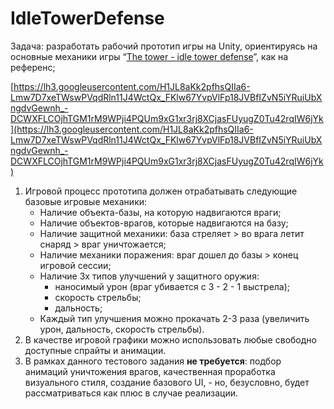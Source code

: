 # IdleTowerDefense
Задача: разработать рабочий прототип игры на Unity, ориентируясь на основные механики игры “[The tower - idle tower defense](https://apps.apple.com/us/app/the-tower-idle-tower-defense/id1575590830)”, как на референс;

[https://lh3.googleusercontent.com/H1JL8aKk2pfhsQIIa6-Lmw7D7xeTWswPVqdRln11J4WctQx_FKlw67YvpVlFp18JVBfIZvN5iYRuiUbXngdvGewnh_-DCWXFLCOjhTGM1rM9WPji4PQUm9xG1xr3rj8XCjasFUyugZ0Tu42rqIW6jYk](https://lh3.googleusercontent.com/H1JL8aKk2pfhsQIIa6-Lmw7D7xeTWswPVqdRln11J4WctQx_FKlw67YvpVlFp18JVBfIZvN5iYRuiUbXngdvGewnh_-DCWXFLCOjhTGM1rM9WPji4PQUm9xG1xr3rj8XCjasFUyugZ0Tu42rqIW6jYk)

1. Игровой процесс прототипа должен отрабатывать следующие базовые игровые механики:
    - Наличие объекта-базы, на которую надвигаются враги;
    - Наличие объектов-врагов, которые надвигаются на базу;
    - Наличие защитной механики: база стреляет > во врага летит снаряд > враг уничтожается;
    - Наличие механики поражения: враг дошел до базы > конец игровой сессии;
    - Наличие 3х типов улучшений у защитного оружия:
        - наносимый урон (враг убивается с 3 - 2 - 1 выстрела);
        - скорость стрельбы;
        - дальность;
    - Каждый тип улучшения можно прокачать 2-3 раза (увеличить урон, дальность, скорость стрельбы).
2. В качестве игровой графики можно использовать любые свободно доступные спрайты и анимации.
3. В рамках данного тестового задания **не требуется**: подбор анимаций уничтожения врагов, качественная проработка визуального стиля, создание базового UI, - но, безусловно, будет рассматриваться как плюс в случае реализации.

